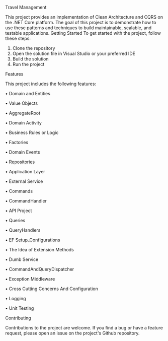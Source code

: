 Travel Management

This project provides an implementation of Clean Architecture and CQRS on the .NET Core platform. The goal of this project is to demonstrate how to use these patterns and techniques to build maintainable, scalable, and testable applications.
Getting Started
To get started with the project, follow these steps:
1.	Clone the repository
2.	Open the solution file in Visual Studio or your preferred IDE
3.	Build the solution
4.	Run the project

Features

This project includes the following features:

•	Domain and Entities

•	Value Objects

•	AggregateRoot

•	Domain Activity

•	Business Rules or Logic

•	Factories

•	Domain Events

•	Repositories

•	Application Layer

•	External Service

•	Commands

•	CommandHandler

•	API Project

•	Queries

•	QueryHandlers

•	EF Setup_Configurations

•	The Idea of Extension Methods

•	Dumb Service

•	CommandAndQueryDispatcher

•	Exception Middleware

•	Cross Cutting Concerns And Configuration

•	Logging

•	Unit Testing

Contributing

Contributions to the project are welcome. If you find a bug or have a feature request, please open an issue on the project's Github repository.

